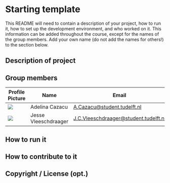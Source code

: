 # Starting template

This README will need to contain a description of your project, how to run it, how to set up the development environment, and who worked on it.
This information can be added throughout the course, except for the names of the group members.
Add your own name (do not add the names for others!) to the section below.

## Description of project

## Group members

| Profile Picture | Name | Email |
|---|---|---|
| ![](https://eu.ui-avatars.com/api/?name=OOPP&length=4&size=50&color=DDD&background=777&font-size=0.325) | Adelina Cazacu | A.Cazacu@student.tudelft.nl |
| ![](https://eu.ui-avatars.com/api/?name=OOPP&length=4&size=50&color=DDD&background=777&font-size=0.325) | Jesse Vleeschdraager | J.C.Vleeschdraager@student.tudelft.nl |

<!-- Instructions (remove once assignment has been completed -->
<!-- - Add (only!) your own name to the table above (use Markdown formatting) -->
<!-- - Mention your *student* email address -->
<!-- - Preferably add a recognizable photo, otherwise add your GitLab photo -->
<!-- - (please make sure the photos have the same size) --> 

## How to run it

## How to contribute to it

## Copyright / License (opt.)

